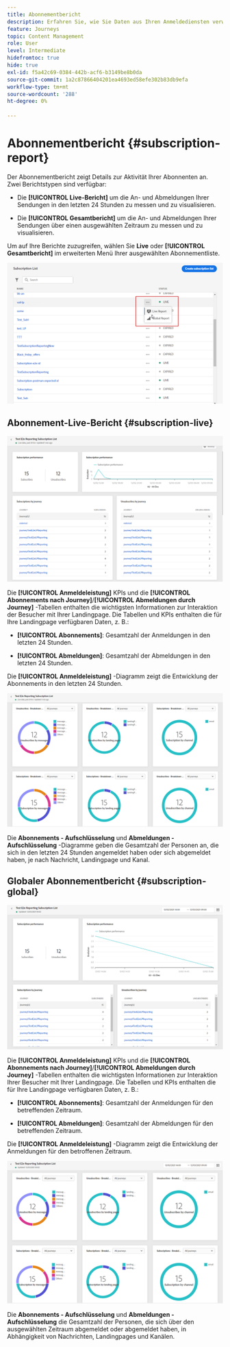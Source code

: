 ```yaml
---
title: Abonnementbericht
description: Erfahren Sie, wie Sie Daten aus Ihren Anmeldediensten verwenden können.
feature: Journeys
topic: Content Management
role: User
level: Intermediate
hidefromtoc: true
hide: true
exl-id: f5a42c69-0384-442b-acf6-b3149be8b0da
source-git-commit: 1a2c87866404201ea4693ed58efe302b83db9efa
workflow-type: tm+mt
source-wordcount: '288'
ht-degree: 0%

---
```


# Abonnementbericht {#subscription-report}

Der Abonnementbericht zeigt Details zur Aktivität Ihrer Abonnenten an. Zwei Berichtstypen sind verfügbar:

* Die **[!UICONTROL Live-Bericht]** um die An- und Abmeldungen Ihrer Sendungen in den letzten 24 Stunden zu messen und zu visualisieren.

* Die **[!UICONTROL Gesamtbericht]** um die An- und Abmeldungen Ihrer Sendungen über einen ausgewählten Zeitraum zu messen und zu visualisieren.

Um auf Ihre Berichte zuzugreifen, wählen Sie **Live** oder **[!UICONTROL Gesamtbericht]** im erweiterten Menü Ihrer ausgewählten Abonnementliste.

![](../assets/subscription_report_6.png)

## Abonnement-Live-Bericht {#subscription-live}

![](../assets/subscription_report_3.png)

Die **[!UICONTROL Anmeldeleistung]** KPIs und die **[!UICONTROL Abonnements nach Journey]**/**[!UICONTROL Abmeldungen durch Journey]** -Tabellen enthalten die wichtigsten Informationen zur Interaktion der Besucher mit Ihrer Landingpage. Die Tabellen und KPIs enthalten die für Ihre Landingpage verfügbaren Daten, z. B.:

* **[!UICONTROL Abonnements]**: Gesamtzahl der Anmeldungen in den letzten 24 Stunden.

* **[!UICONTROL Abmeldungen]**: Gesamtzahl der Abmeldungen in den letzten 24 Stunden.

Die **[!UICONTROL Anmeldeleistung]** -Diagramm zeigt die Entwicklung der Abonnements in den letzten 24 Stunden.

![](../assets/subscription_report_4.png)

Die **Abonnements - Aufschlüsselung** und **Abmeldungen - Aufschlüsselung** -Diagramme geben die Gesamtzahl der Personen an, die sich in den letzten 24 Stunden angemeldet haben oder sich abgemeldet haben, je nach Nachricht, Landingpage und Kanal.

## Globaler Abonnementbericht {#subscription-global}

![](../assets/subscription_report_1.png)

Die **[!UICONTROL Anmeldeleistung]** KPIs und die **[!UICONTROL Abonnements nach Journey]**/**[!UICONTROL Abmeldungen durch Journey]** -Tabellen enthalten die wichtigsten Informationen zur Interaktion Ihrer Besucher mit Ihrer Landingpage. Die Tabellen und KPIs enthalten die für Ihre Landingpage verfügbaren Daten, z. B.:

* **[!UICONTROL Abonnements]**: Gesamtzahl der Anmeldungen für den betreffenden Zeitraum.

* **[!UICONTROL Abmeldungen]**: Gesamtzahl der Abmeldungen für den betreffenden Zeitraum.

Die **[!UICONTROL Anmeldeleistung]** -Diagramm zeigt die Entwicklung der Anmeldungen für den betroffenen Zeitraum.

![](../assets/subscription_report_2.png)

Die **Abonnements - Aufschlüsselung** und **Abmeldungen - Aufschlüsselung** die Gesamtzahl der Personen, die sich über den ausgewählten Zeitraum abgemeldet oder abgemeldet haben, in Abhängigkeit von Nachrichten, Landingpages und Kanälen.
